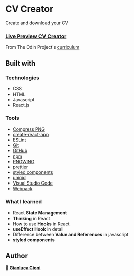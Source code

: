 # CV Creator

Create and download your CV

### [Live Preview CV Creator](https://gianlucacioni.github.io/memory-card/)

From The Odin Project's [curriculum](https://www.theodinproject.com/paths/full-stack-javascript/courses/javascript/lessons/memory-card)

## Built with

### Technologies

- CSS
- HTML
- Javascript
- React.js

### Tools

- [Compress PNG](https://compresspng.com/)
- [create-react-app](https://create-react-app.dev/)
- [ESLint](https://eslint.org/)
- [Git](https://git-scm.com/)
- [GitHub](https://github.com/)
- [npm](https://www.npmjs.com/)
- [PNGWING](https://www.pngwing.com/)
- [prettier](https://prettier.io/)
- [styled components](https://styled-components.com/)
- [uniqid](https://www.npmjs.com/package/uniqid/)
- [Visual Studio Code](https://code.visualstudio.com/)
- [Webpack](https://webpack.js.org/)

### What I learned

- React **State Management**
- **Thinking** in React
- How to use **Hooks** in React
- **useEffect Hook** in detail
- Difference between **Value and References** in javascript
- **styled components**

## Author

👤 **[Gianluca Cioni](https://github.com/GianlucaCioni)**
